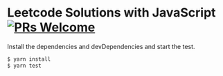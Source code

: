 # Leetcode Solutions with JavaScript [![PRs Welcome](https://img.shields.io/badge/PRs-welcome-brightgreen.svg)](CONTRIBUTING.md)

Install the dependencies and devDependencies and start the test.

```sh
$ yarn install
$ yarn test
```